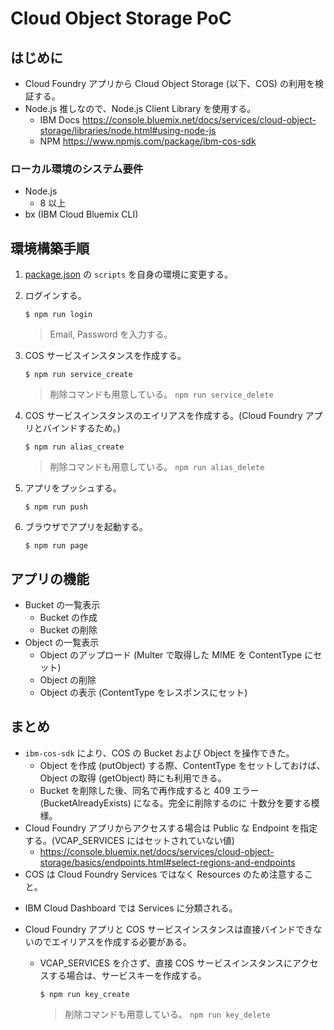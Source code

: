 # Cloud Object Storage PoC

## はじめに
* Cloud Foundry アプリから Cloud Object Storage (以下、COS) の利用を検証する。
* Node.js 推しなので、Node.js Client Library を使用する。
  - IBM Docs https://console.bluemix.net/docs/services/cloud-object-storage/libraries/node.html#using-node-js
  - NPM https://www.npmjs.com/package/ibm-cos-sdk

### ローカル環境のシステム要件
* Node.js
  - 8 以上
* bx (IBM Cloud Bluemix CLI)

## 環境構築手順
1. [package.json](./package.json) の `scripts` を自身の環境に変更する。

1. ログインする。

    ```
    $ npm run login
    ```
    > Email, Password を入力する。

1. COS サービスインスタンスを作成する。

    ```
    $ npm run service_create
    ```
    > 削除コマンドも用意している。 `npm run service_delete`


1. COS サービスインスタンスのエイリアスを作成する。(Cloud Foundry アプリとバインドするため。)

    ```
    $ npm run alias_create
    ```
    > 削除コマンドも用意している。 `npm run alias_delete`


1. アプリをプッシュする。

    ```
    $ npm run push
    ```

1. ブラウザでアプリを起動する。

    ```
    $ npm run page
    ```

## アプリの機能
* Bucket の一覧表示
  - Bucket の作成
  - Bucket の削除
* Object の一覧表示
  - Object のアップロード (Multer で取得した MIME を ContentType にセット)
  - Object の削除
  - Object の表示 (ContentType をレスポンスにセット)

## まとめ
* `ibm-cos-sdk` により、COS の Bucket および Object を操作できた。
  - Object を作成 (putObject) する際、ContentType をセットしておけば、Object の取得 (getObject) 時にも利用できる。
  - Bucket を削除した後、同名で再作成すると 409 エラー (BucketAlreadyExists) になる。完全に削除するのに 十数分を要する模様。
* Cloud Foundry アプリからアクセスする場合は Public な Endpoint を指定する。(VCAP_SERVICES にはセットされていない値)
  - https://console.bluemix.net/docs/services/cloud-object-storage/basics/endpoints.html#select-regions-and-endpoints
*  COS は Cloud Foundry Services ではなく Resources のため注意すること。
  - IBM Cloud Dashboard では Services に分類される。
* Cloud Foundry アプリと COS サービスインスタンスは直接バインドできないのでエイリアスを作成する必要がある。
  - VCAP_SERVICES を介さず、直接 COS サービスインスタンスにアクセスする場合は、サービスキーを作成する。

    ```
    $ npm run key_create
    ```
    > 削除コマンドも用意している。 `npm run key_delete`
